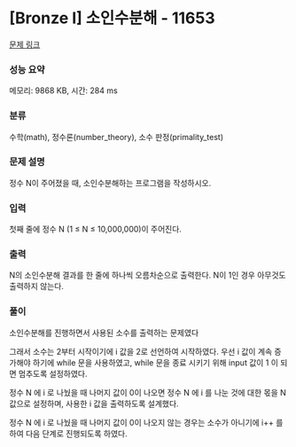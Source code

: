 # [Bronze I] 소인수분해 - 11653

[문제 링크](https://www.acmicpc.net/problem/11653)

### 성능 요약

메모리: 9868 KB, 시간: 284 ms

### 분류

수학(math), 정수론(number_theory), 소수 판정(primality_test)

### 문제 설명

<p>정수 N이 주어졌을 때, 소인수분해하는 프로그램을 작성하시오.</p>

### 입력

 <p>첫째 줄에 정수 N (1 ≤ N ≤ 10,000,000)이 주어진다.</p>

### 출력

 <p>N의 소인수분해 결과를 한 줄에 하나씩 오름차순으로 출력한다. N이 1인 경우 아무것도 출력하지 않는다.</p>

### 풀이

<p>소인수분해를 진행하면서 사용된 소수를 출력하는 문제였다</p>
<p>그래서 소수는 2부터 시작이기에 i 값을 2로 선언하여 시작하였다. 우선 i 값이 계속 증가해야 하기에 while 문을 사용하였고, while 문을 종료 시키기 위해 input 값이 1 이 되면 멈추도록 설정하였다. </p>
<p>정수 N 에 i 로 나눴을 때 나머지 값이 0이 나오면 정수 N 에 i 를 나눈 것에 대한 몫을 N 값으로 설정하며, 사용한 i 값을 출력하도록 설계했다.</p>
<p>정수 N 에 i 로 나눴을 때 나머지 값이 0이 나오지 않는 경우는 소수가 아니기에 i++ 를 하여 다음 단계로 진행되도록 하였다.</p>
